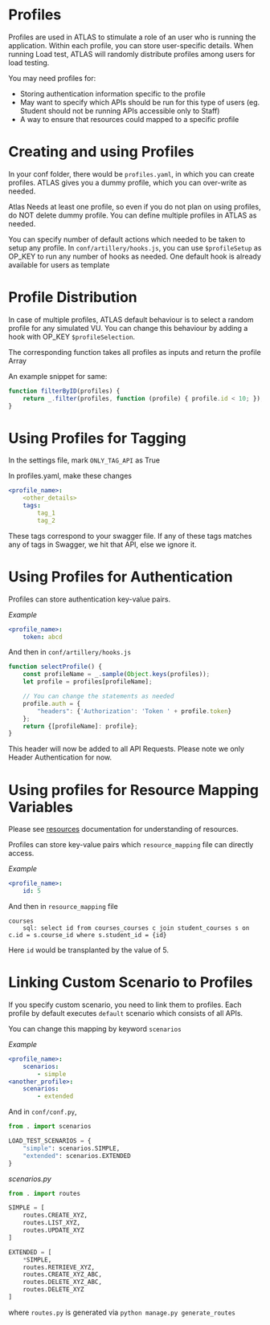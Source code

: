 Profiles
=====

Profiles are used in ATLAS to stimulate a role of an user who is running the application.
Within each profile, you can store user-specific details.
When running Load test, ATLAS will randomly distribute profiles among users for load testing.

You may need profiles for:
- Storing authentication information specific to the profile
- May want to specify which APIs should be run for this type of users (eg. Student should not be running APIs accessible only to Staff)
- A way to ensure that resources could mapped to a specific profile


Creating and using Profiles
===========================

In your conf folder, there would be `profiles.yaml`, in which you can create profiles.
ATLAS gives you a dummy profile, which you can over-write as needed.

Atlas Needs at least one profile, so even if you do not plan on using profiles, do NOT delete dummy profile.
You can define multiple profiles in ATLAS as needed.

You can specify number of default actions which needed to be taken to setup any profile.
In `conf/artillery/hooks.js`, you can use `$profileSetup` as OP_KEY to run any number of hooks as needed.
One default hook is already available for users as template


Profile Distribution
====================

In case of multiple profiles, ATLAS default behaviour is to select a random profile for any simulated VU.
You can change this behaviour by adding a hook with OP_KEY `$profileSelection`.

The corresponding function takes all profiles as inputs and return the profile Array

An example snippet for same:

```js
function filterByID(profiles) {
    return _.filter(profiles, function (profile) { profile.id < 10; });
}
```


Using Profiles for Tagging
==========================

In the settings file, mark `ONLY_TAG_API` as True

In profiles.yaml, make these changes
```yaml
<profile_name>:
    <other_details>
    tags:
        tag_1
        tag_2
```

These tags correspond to your swagger file.
If any of these tags matches any of tags in Swagger, we hit that API, else we ignore it.


Using Profiles for Authentication
=================================

Profiles can store authentication key-value pairs.

*Example*
```yaml
<profile_name>:
    token: abcd
```

And then in `conf/artillery/hooks.js`
```js
function selectProfile() {
    const profileName = _.sample(Object.keys(profiles));
    let profile = profiles[profileName];

    // You can change the statements as needed
    profile.auth = {
        "headers": {'Authorization': 'Token ' + profile.token}
    };
    return {[profileName]: profile};
}
```

This header will now be added to all API Requests.
Please note we only Header Authentication for now.


Using profiles for Resource Mapping Variables
=============================================

Please see [resources](resources.md) documentation for understanding of resources.

Profiles can store key-value pairs which `resource_mapping` file can directly access.

*Example*
```yaml
<profile_name>:
    id: 5
```

And then in `resource_mapping` file
```
courses
    sql: select id from courses_courses c join student_courses s on c.id = s.course_id where s.student_id = {id}
```

Here `id` would be transplanted by the value of 5.


Linking Custom Scenario to Profiles
===================================

If you specify custom scenario, you need to link them to profiles.
Each profile by default executes `default` scenario which consists of all APIs.

You can change this mapping by keyword `scenarios`

*Example*
```yaml
<profile_name>:
    scenarios:
        - simple
<another_profile>:
    scenarios:
        - extended
```

And in `conf/conf.py`,
```py
from . import scenarios

LOAD_TEST_SCENARIOS = {
    "simple": scenarios.SIMPLE,
    "extended": scenarios.EXTENDED
}
```

*scenarios.py*
```py
from . import routes

SIMPLE = [
    routes.CREATE_XYZ,
    routes.LIST_XYZ,
    routes.UPDATE_XYZ
]

EXTENDED = [
    *SIMPLE,
    routes.RETRIEVE_XYZ,
    routes.CREATE_XYZ_ABC,
    routes.DELETE_XYZ_ABC,
    routes.DELETE_XYZ
]
```

where `routes.py` is generated via `python manage.py generate_routes`
